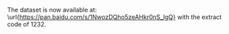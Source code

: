 The dataset is now available at: \url{https://pan.baidu.com/s/1NwozDQho5zeAHkr0nS_lgQ} with the extract code of 1232.
